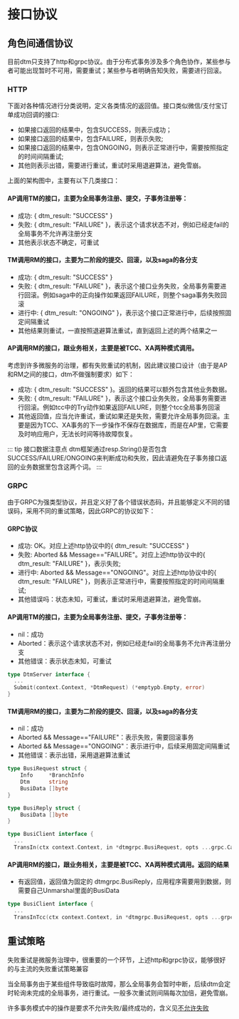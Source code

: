 # 接口协议

## 角色间通信协议

目前dtm只支持了http和grpc协议。由于分布式事务涉及多个角色协作，某些参与者可能出现暂时不可用，需要重试；某些参与者明确告知失败，需要进行回滚。

### HTTP

下面对各种情况进行分类说明，定义各类情况的返回值。接口类似微信/支付宝订单成功回调的接口:
- 如果接口返回的结果中，包含SUCCESS，则表示成功；
- 如果接口返回的结果中，包含FAILURE，则表示失败;
- 如果接口返回的结果中，包含ONGOING，则表示正常进行中，需要按照指定的时间间隔重试;
- 其他则表示出错，需要进行重试，重试时采用退避算法，避免雪崩。

上面的架构图中，主要有以下几类接口：

#### AP调用TM的接口，主要为全局事务注册、提交，子事务注册等：
  - 成功: { dtm_result: "SUCCESS" }
  - 失败: { dtm_result: "FAILURE" }，表示这个请求状态不对，例如已经走fail的全局事务不允许再注册分支
  - 其他表示状态不确定，可重试

#### TM调用RM的接口，主要为二阶段的提交、回滚，以及saga的各分支
  - 成功: { dtm_result: "SUCCESS" }
  - 失败: { dtm_result: "FAILURE" }，表示这个接口业务失败，全局事务需要进行回滚。例如saga中的正向操作如果返回FAILURE，则整个saga事务失败回滚
  - 进行中: { dtm_result: "ONGOING" }，表示这个接口正常进行中，后续按照固定间隔重试
  - 其他结果则重试，一直按照退避算法重试，直到返回上述的两个结果之一

#### AP调用RM的接口，跟业务相关，主要是被TCC、XA两种模式调用。
考虑到许多微服务的治理，都有失败重试的机制，因此建议接口设计（由于是AP和RM之间的接口，dtm不做强制要求）如下：
  - 成功: { dtm_result: "SUCCESS" }。返回的结果可以额外包含其他业务数据。
  - 失败: { dtm_result: "FAILURE" }，表示这个接口业务失败，全局事务需要进行回滚。例如tcc中的Try动作如果返回FAILURE，则整个tcc全局事务回滚
  - 其他返回值，应当允许重试，重试如果还是失败，需要允许全局事务回滚。主要是因为TCC、XA事务的下一步操作不保存在数据库，而是在AP里，它需要及时响应用户，无法长时间等待故障恢复。

::: tip 接口数据注意点
dtm框架通过resp.String()是否包含SUCCESS/FAILURE/ONGOING来判断成功和失败，因此请避免在子事务接口返回的业务数据里包含这两个词。
:::

### GRPC
由于GRPC为强类型协议，并且定义好了各个错误状态码，并且能够定义不同的错误码，采用不同的重试策略，因此GRPC的协议如下：

#### GRPC协议
- 成功: OK。对应上述http协议中的{ dtm_result: "SUCCESS" }
- 失败: Aborted && Message=="FAILURE"。对应上述http协议中的{ dtm_result: "FAILURE" }，表示失败;
- 进行中: Aborted && Message=="ONGOING"。对应上述http协议中的{ dtm_result: "FAILURE" }，则表示正常进行中，需要按照指定的时间间隔重试;
- 其他错误吗：状态未知，可重试，重试时采用退避算法，避免雪崩。

#### AP调用TM的接口，主要为全局事务注册、提交，子事务注册等：
- nil：成功
- Aborted：表示这个请求状态不对，例如已经走fail的全局事务不允许再注册分支
- 其他错误：表示状态未知，可重试

``` go
type DtmServer interface {
  ...
  Submit(context.Context, *DtmRequest) (*emptypb.Empty, error)
}
```

#### TM调用RM的接口，主要为二阶段的提交、回滚，以及saga的各分支
- nil：成功
- Aborted && Message=="FAILURE"：表示失败，需要回滚事务
- Aborted && Message=="ONGOING"：表示进行中，后续采用固定间隔重试
- 其他错误：表示出错，采用退避算法重试

``` go
type BusiRequest struct {
	Info     *BranchInfo
	Dtm      string
	BusiData []byte
}

type BusiReply struct {
	BusiData []byte
}

type BusiClient interface {
  ...
  TransIn(ctx context.Context, in *dtmgrpc.BusiRequest, opts ...grpc.CallOption) (*emptypb.BusiReply, error)
```

#### AP调用RM的接口，跟业务相关，主要是被TCC、XA两种模式调用。返回的结果
- 有返回值，返回值为固定的 dtmgrpc.BusiReply，应用程序需要用到数据，则需要自己Unmarshal里面的BusiData
``` go
type BusiClient interface {
  ...
  TransInTcc(ctx context.Context, in *dtmgrpc.BusiRequest, opts ...grpc.CallOption) (*dtmgrpc.BusiReply, error)
```

## 重试策略

失败重试是微服务治理中，很重要的一个环节，上述http和grpc协议，能够很好的与主流的失败重试策略兼容

当全局事务由于某些组件导致临时故障，那么全局事务会暂时中断，后续dtm会定时轮询未完成的全局事务，进行重试。一般多次重试则间隔每次加倍，避免雪崩。

许多事务模式中的操作是要求不允许失败/最终成功的，含义见[不允许失败](../practice/must-succeed)
